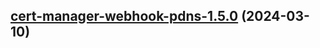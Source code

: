 

## [cert-manager-webhook-pdns-1.5.0](https://github.com/cyr-ius/truenas-charts/compare/cert-manager-webhook-pdns-1.4.9...cert-manager-webhook-pdns-1.5.0) (2024-03-10)

